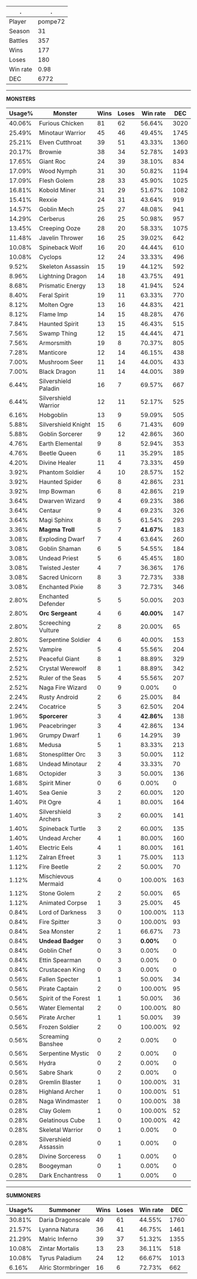 .|.
|-|-
Player|pompe72
Season|31
Battles|357
Wins|177
Loses|180
Win rate|0.98
DEC|6772

---
**MONSTERS**

Usage%|Monster|Wins|Loses|Win rate|DEC|
-|-|-|-|-|-|
40.06%|Furious Chicken|81|62|56.64%|3020|
25.49%|Minotaur Warrior|45|46|49.45%|1745|
25.21%|Elven Cutthroat|39|51|43.33%|1360|
20.17%|Brownie|38|34|52.78%|1493|
17.65%|Giant Roc|24|39|38.10%|834|
17.09%|Wood Nymph|31|30|50.82%|1194|
17.09%|Flesh Golem|28|33|45.90%|1025|
16.81%|Kobold Miner|31|29|51.67%|1082|
15.41%|Rexxie|24|31|43.64%|919|
14.57%|Goblin Mech|25|27|48.08%|941|
14.29%|Cerberus|26|25|50.98%|957|
13.45%|Creeping Ooze|28|20|58.33%|1075|
11.48%|Javelin Thrower|16|25|39.02%|642|
10.08%|Spineback Wolf|16|20|44.44%|610|
10.08%|Cyclops|12|24|33.33%|496|
9.52%|Skeleton Assassin|15|19|44.12%|592|
8.96%|Lightning Dragon|14|18|43.75%|491|
8.68%|Prismatic Energy|13|18|41.94%|524|
8.40%|Feral Spirit|19|11|63.33%|770|
8.12%|Molten Ogre|13|16|44.83%|421|
8.12%|Flame Imp|14|15|48.28%|476|
7.84%|Haunted Spirit|13|15|46.43%|515|
7.56%|Swamp Thing|12|15|44.44%|471|
7.56%|Armorsmith|19|8|70.37%|805|
7.28%|Manticore|12|14|46.15%|438|
7.00%|Mushroom Seer|11|14|44.00%|433|
7.00%|Black Dragon|11|14|44.00%|389|
6.44%|Silvershield Paladin|16|7|69.57%|667|
6.44%|Silvershield Warrior|12|11|52.17%|525|
6.16%|Hobgoblin|13|9|59.09%|505|
5.88%|Silvershield Knight|15|6|71.43%|609|
5.88%|Goblin Sorcerer|9|12|42.86%|360|
4.76%|Earth Elemental|9|8|52.94%|353|
4.76%|Beetle Queen|6|11|35.29%|185|
4.20%|Divine Healer|11|4|73.33%|459|
3.92%|Phantom Soldier|4|10|28.57%|152|
3.92%|Haunted Spider|6|8|42.86%|231|
3.92%|Imp Bowman|6|8|42.86%|219|
3.64%|Dwarven Wizard|9|4|69.23%|386|
3.64%|Centaur|9|4|69.23%|326|
3.64%|Magi Sphinx|8|5|61.54%|293|
3.36%|**Magma Troll**|5|7|**41.67%**|183|
3.08%|Exploding Dwarf|7|4|63.64%|260|
3.08%|Goblin Shaman|6|5|54.55%|184|
3.08%|Undead Priest|5|6|45.45%|180|
3.08%|Twisted Jester|4|7|36.36%|176|
3.08%|Sacred Unicorn|8|3|72.73%|338|
3.08%|Enchanted Pixie|8|3|72.73%|346|
2.80%|Enchanted Defender|5|5|50.00%|203|
2.80%|**Orc Sergeant**|4|6|**40.00%**|147|
2.80%|Screeching Vulture|2|8|20.00%|65|
2.80%|Serpentine Soldier|4|6|40.00%|153|
2.52%|Vampire|5|4|55.56%|204|
2.52%|Peaceful Giant|8|1|88.89%|329|
2.52%|Crystal Werewolf|8|1|88.89%|342|
2.52%|Ruler of the Seas|5|4|55.56%|207|
2.52%|Naga Fire Wizard|0|9|0.00%|0|
2.24%|Rusty Android|2|6|25.00%|84|
2.24%|Cocatrice|5|3|62.50%|204|
1.96%|**Sporcerer**|3|4|**42.86%**|138|
1.96%|Peacebringer|3|4|42.86%|134|
1.96%|Grumpy Dwarf|1|6|14.29%|39|
1.68%|Medusa|5|1|83.33%|213|
1.68%|Stonesplitter Orc|3|3|50.00%|112|
1.68%|Undead Minotaur|2|4|33.33%|70|
1.68%|Octopider|3|3|50.00%|136|
1.68%|Spirit Miner|0|6|0.00%|0|
1.40%|Sea Genie|3|2|60.00%|120|
1.40%|Pit Ogre|4|1|80.00%|164|
1.40%|Silvershield Archers|3|2|60.00%|141|
1.40%|Spineback Turtle|3|2|60.00%|135|
1.40%|Undead Archer|4|1|80.00%|160|
1.40%|Electric Eels|4|1|80.00%|161|
1.12%|Zalran Efreet|3|1|75.00%|113|
1.12%|Fire Beetle|2|2|50.00%|70|
1.12%|Mischievous Mermaid|4|0|100.00%|163|
1.12%|Stone Golem|2|2|50.00%|65|
1.12%|Animated Corpse|1|3|25.00%|45|
0.84%|Lord of Darkness|3|0|100.00%|113|
0.84%|Fire Spitter|3|0|100.00%|93|
0.84%|Sea Monster|2|1|66.67%|73|
0.84%|**Undead Badger**|0|3|**0.00%**|0|
0.84%|Goblin Chef|0|3|0.00%|0|
0.84%|Ettin Spearman|0|3|0.00%|0|
0.84%|Crustacean King|0|3|0.00%|0|
0.56%|Fallen Specter|1|1|50.00%|34|
0.56%|Pirate Captain|2|0|100.00%|95|
0.56%|Spirit of the Forest|1|1|50.00%|36|
0.56%|Water Elemental|2|0|100.00%|80|
0.56%|Pirate Archer|1|1|50.00%|39|
0.56%|Frozen Soldier|2|0|100.00%|92|
0.56%|Screaming Banshee|0|2|0.00%|0|
0.56%|Serpentine Mystic|0|2|0.00%|0|
0.56%|Hydra|0|2|0.00%|0|
0.56%|Sabre Shark|0|2|0.00%|0|
0.28%|Gremlin Blaster|1|0|100.00%|31|
0.28%|Highland Archer|1|0|100.00%|51|
0.28%|Naga Windmaster|1|0|100.00%|38|
0.28%|Clay Golem|1|0|100.00%|52|
0.28%|Gelatinous Cube|1|0|100.00%|42|
0.28%|Skeletal Warrior|0|1|0.00%|0|
0.28%|Silvershield Assassin|0|1|0.00%|0|
0.28%|Divine Sorceress|0|1|0.00%|0|
0.28%|Boogeyman|0|1|0.00%|0|
0.28%|Dark Enchantress|0|1|0.00%|0|

---
**SUMMONERS**

Usage%|Summoner|Wins|Loses|Win rate|DEC|
-|-|-|-|-|-|
30.81%|Daria Dragonscale|49|61|44.55%|1760|
21.57%|Lyanna Natura|36|41|46.75%|1461|
21.29%|Malric Inferno|39|37|51.32%|1355|
10.08%|Zintar Mortalis|13|23|36.11%|518|
10.08%|Tyrus Paladium|24|12|66.67%|1013|
6.16%|Alric Stormbringer|16|6|72.73%|662|
